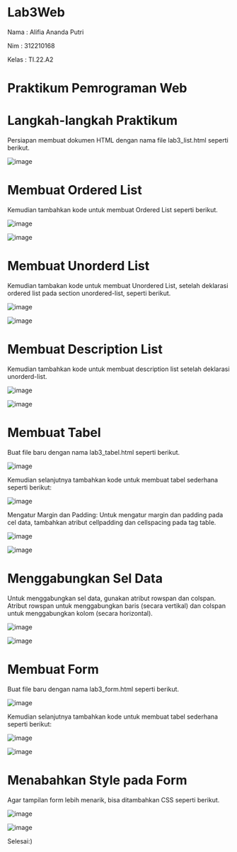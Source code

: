 # Lab3Web

Nama   : Alifia Ananda Putri

Nim    : 312210168

Kelas  : TI.22.A2

# Praktikum Pemrograman Web

# Langkah-langkah Praktikum

Persiapan membuat dokumen HTML dengan nama file lab3_list.html seperti berikut.

![image](https://github.com/Alifiananda06/Lab3Web/assets/115884834/589f106b-ad53-4e65-adac-98cb84dd7d20)

# Membuat Ordered List

Kemudian tambahkan kode untuk membuat Ordered List seperti berikut.

![image](https://github.com/Alifiananda06/Lab3Web/assets/115884834/3ef74517-ce89-4c4e-83b4-d211a460fc72)


![image](https://github.com/Alifiananda06/Lab3Web/assets/115884834/4efa2637-ae28-4805-bf71-f4a96524e3da)

# Membuat Unorderd List

Kemudian tambakan kode untuk membuat Unordered List, setelah deklarasi ordered list pada
section unordered-list, seperti berikut.

![image](https://github.com/Alifiananda06/Lab3Web/assets/115884834/175a1f80-3b24-492c-b5e6-664bb7e8eb11)


![image](https://github.com/Alifiananda06/Lab3Web/assets/115884834/b0e25cf9-c445-492d-9176-769c0a0da180)


# Membuat Description List

Kemudian tambahkan kode untuk membuat description list setelah deklarasi unorderd-list.

![image](https://github.com/Alifiananda06/Lab3Web/assets/115884834/c663cbc6-81f4-4b3a-b93f-aa81410914c3)


![image](https://github.com/Alifiananda06/Lab3Web/assets/115884834/2e964a7c-7706-4ab8-a4f1-951c1a004d17)


# Membuat Tabel

Buat file baru dengan nama lab3_tabel.html seperti berikut.

![image](https://github.com/Alifiananda06/Lab3Web/assets/115884834/cf5561e8-dc9a-49df-8330-cee2790c1359)


Kemudian selanjutnya tambahkan kode untuk membuat tabel sederhana seperti berikut:


![image](https://github.com/Alifiananda06/Lab3Web/assets/115884834/96d41f73-9544-4868-8c7f-b4d221ccffe7)


Mengatur Margin dan Padding: Untuk mengatur margin dan padding pada cel data, tambahkan atribut cellpadding dan cellspacing pada tag table.


![image](https://github.com/Alifiananda06/Lab3Web/assets/115884834/866fe395-fb3b-4f3c-8470-6a165a9b0acb)


![image](https://github.com/Alifiananda06/Lab3Web/assets/115884834/6e8a9db0-db89-48e7-b44a-c3580b4f88df)


# Menggabungkan Sel Data

Untuk menggabungkan sel data, gunakan atribut rowspan dan colspan. Atribut rowspan untuk
menggabungkan baris (secara vertikal) dan colspan untuk menggabungkan kolom (secara
horizontal).

![image](https://github.com/Alifiananda06/Lab3Web/assets/115884834/571f2ff3-d573-4c52-83c3-65025e27838f)


![image](https://github.com/Alifiananda06/Lab3Web/assets/115884834/e9b3c460-0ff9-4e3e-9af2-c3459e8cd974)


# Membuat Form

Buat file baru dengan nama lab3_form.html seperti berikut.

![image](https://github.com/Alifiananda06/Lab3Web/assets/115884834/2842404c-bc40-4cb2-8479-ee4ad2f0c77a)


Kemudian selanjutnya tambahkan kode untuk membuat tabel sederhana seperti berikut:


![image](https://github.com/Alifiananda06/Lab3Web/assets/115884834/ec3ce55a-8589-47ea-8d48-bb2998cd4933)


![image](https://github.com/Alifiananda06/Lab3Web/assets/115884834/085cb09b-d9f9-4aa5-90cc-a28ce1c3be52)


# Menabahkan Style pada Form

Agar tampilan form lebih menarik, bisa ditambahkan CSS seperti berikut.

![image](https://github.com/Alifiananda06/Lab3Web/assets/115884834/b1f1c25a-c535-4945-bd75-6242a7016b30)


![image](https://github.com/Alifiananda06/Lab3Web/assets/115884834/4f9c5e3e-17c6-4dbf-8558-532a2d20a909)


Selesai:)
















